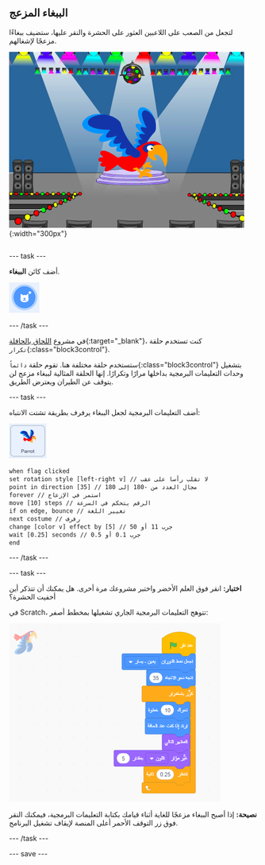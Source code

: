 ## الببغاء المزعج

<div style="display: flex; flex-wrap: wrap">
<div style="flex-basis: 200px; flex-grow: 1; margin-right: 15px;">
لتجعل من الصعب على اللاعبين العثور على الحشرة والنقر عليها، ستضيف ببغاءًا مزعجًا لإشغالهم. 
</div>
<div>

![A colourful parrot on the Stage.](images/parrot-distraction.png){:width="300px"}

</div>
</div>

--- task ---

أضف كائن **الببغاء**.

![أيقونة "اختر كائن".](images/sprite-button.png)

--- /task ---

في مشروع [اللحاق بالحافلة](https://projects.raspberrypi.org/ar-SA/projects/catch-the-bus){:target="_blank"}، كنت تستخدم حلقة `تكرار`{:class="block3control"}.

ستستخدم حلقة مختلفة هنا. تقوم حلقة `دائماً`{:class="block3control"} بتشغيل وحدات التعليمات البرمجية بداخلها مرارًا وتكرارًا. إنها الحلقة المثالية لببغاء مزعج لن يتوقف عن الطيران ويعترض الطريق.

--- task ---

أضف التعليمات البرمجية لجعل الببغاء يرفرف بطريقة تشتت الانتباه:

![كائن الببغاء.](images/parrot-sprite.png)


```blocks3
when flag clicked
set rotation style [left-right v] // لا تقلب رأسا على عقب
point in direction [35] // مجال العدد من -180 إلى 180
forever // استمر في الإزعاج
move [10] steps // الرقم يتحكم في السرعة
if on edge, bounce // تغيير اللغة
next costume // رفرف
change [color v] effect by [5] // جرب 11 أو 50
wait [0.25] seconds // جرب 0.1 أو 0.5
end
```

--- /task ---

--- task ---

**اختبار:** انقر فوق العلم الأخضر واختبر مشروعك مرة أخرى. هل يمكنك أن تتذكر أين أخفيت الحشرة؟

في Scratch، تتوهج التعليمات البرمجية الجاري تشغيلها بمخطط أصفر:

![](images/running-code.png)

**نصيحة:** إذا أصبح الببغاء مزعجًا للغاية أثناء قيامك بكتابة التعليمات البرمجية، فيمكنك النقر فوق زر التوقف الأحمر أعلى المنصة لإيقاف تشغيل البرنامج.

--- /task ---

--- save ---
